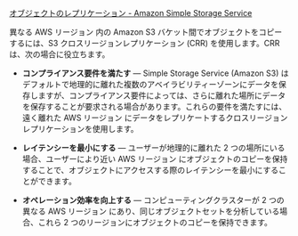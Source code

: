 [オブジェクトのレプリケーション - Amazon Simple Storage Service](https://docs.aws.amazon.com/ja_jp/AmazonS3/latest/userguide/replication.html#crr-scenario)

異なる AWS リージョン 内の Amazon S3 バケット間でオブジェクトをコピーするには、S3 クロスリージョンレプリケーション (CRR) を使用します。CRR は、次の場合に役立ちます。

- **コンプライアンス要件を満たす** — Simple Storage Service (Amazon S3) はデフォルトで地理的に離れた複数のアベイラビリティーゾーンにデータを保存しますが、コンプライアンス要件によっては、さらに離れた場所にデータを保存することが要求される場合があります。これらの要件を満たすには、遠く離れた AWS リージョン にデータをレプリケートするクロスリージョンレプリケーションを使用します。
    
- **レイテンシーを最小にする** — ユーザーが地理的に離れた 2 つの場所にいる場合、ユーザーにより近い AWS リージョン にオブジェクトのコピーを保持することで、オブジェクトにアクセスする際のレイテンシーを最小にすることができます。
    
- **オペレーション効率を向上する** — コンピューティングクラスターが 2 つの異なる AWS リージョン にあり、同じオブジェクトセットを分析している場合、これら 2 つのリージョンにオブジェクトのコピーを保持できます。